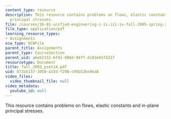 ```yaml
---
content_type: resource
description: This resource contains problems on flows, elastic constants and in-plane
  principal stresses.
file: /courses/16-01-unified-engineering-i-ii-iii-iv-fall-2005-spring-2006/873a51373050a15df290c95b52be86a8_fall_2003_pset14.pdf
file_type: application/pdf
learning_resource_types:
- Assignments
ocw_type: OCWFile
parent_title: Assignments
parent_type: CourseSection
parent_uid: a6eb2151-6f41-806d-94ff-dc83eb5f4337
resourcetype: Document
title: fall_2003_pset14.pdf
uid: 873a5137-3050-a15d-f290-c95b52be86a8
video_files:
  video_thumbnail_file: null
video_metadata:
  youtube_id: null
---
```

This resource contains problems on flows, elastic constants and in-plane principal stresses.

